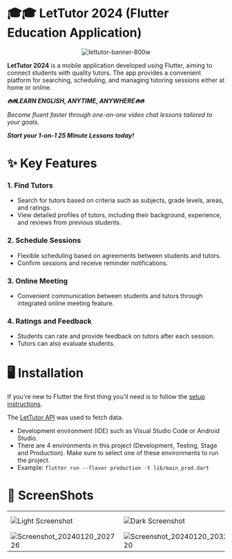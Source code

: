# 🎓🎓 LetTutor 2024 (Flutter Education Application)
<p align="center">
 <img  alt="lettutor-banner-800w" src="https://github.com/duongminhhieu/Advanced-Mobile-Programming/assets/76527212/1ac187a1-33a8-46d1-a177-484b2bca37b9">
</p>

**LetTutor 2024** is a mobile application developed using Flutter, aiming to connect students with quality tutors. The app provides a convenient platform for searching, scheduling, and managing tutoring sessions either at home or online.

***🔥🔥LEARN ENGLISH,
ANYTIME, ANYWHERE🔥🔥***

*Become fluent faster through one-on-one video chat lessons tailored to your goals.*

***Start your 1-on-1
25 Minute Lessons today!***

# ✨ Key Features

### 1. Find Tutors
- Search for tutors based on criteria such as subjects, grade levels, areas, and ratings.
- View detailed profiles of tutors, including their background, experience, and reviews from previous students.

### 2. Schedule Sessions
- Flexible scheduling based on agreements between students and tutors.
- Confirm sessions and receive reminder notifications.

### 3. Online Meeting
- Convenient communication between students and tutors through integrated online meeting feature.

### 4. Ratings and Feedback
- Students can rate and provide feedback on tutors after each session.
- Tutors can also evaluate students.

# 🖥️ Installation

If you're new to Flutter the first thing you'll need is to follow the [setup instructions](https://flutter.dev/docs/get-started/install). 

The [LetTutor API](https://www.postman.com/lively-astronaut-285000/workspace/lettutor) was used to fetch data. <br>

- Development environment (IDE) such as Visual Studio Code or Android Studio.
- There are 4 environments in this project (Development, Testing, Stage and Production). Make sure to select one of these environments to run the project.
- Example: `flutter run --flavor production -t lib/main_prod.dart`

# 📸 ScreenShots
|  |  |  |  |  |
|-------|------|--------|------|--------|
| ![Light Screenshot](https://github.com/duongminhhieu/Advanced-Mobile-Programming/assets/76527212/e5923c20-ec47-49f5-9608-4ec808423a61) | ![Dark Screenshot](https://github.com/duongminhhieu/Advanced-Mobile-Programming/assets/76527212/65295077-c2d2-4bfc-acfa-023739e7d766) | ![Screenshot_20240120_201822](https://github.com/duongminhhieu/Advanced-Mobile-Programming/assets/76527212/08a70dad-0d55-4120-aef7-05aacc7dc2b5) | ![Screenshot_20240120_201857](https://github.com/duongminhhieu/Advanced-Mobile-Programming/assets/76527212/159781f3-97ec-4605-8437-a8b6bc4c8abd) | ![Screenshot_20240120_201927](https://github.com/duongminhhieu/Advanced-Mobile-Programming/assets/76527212/4f5a4f89-b09c-422c-b39d-babf5ca431c6) |
| ![Screenshot_20240120_202726](https://github.com/duongminhhieu/Advanced-Mobile-Programming/assets/76527212/611553b7-bf62-4086-82ae-b2b12da6e626) | ![Screenshot_20240120_203220](https://github.com/duongminhhieu/Advanced-Mobile-Programming/assets/76527212/ad8b89e9-ee05-46c7-911f-83a7f6fba0e4) | ![Screenshot_20240120_202847](https://github.com/duongminhhieu/Advanced-Mobile-Programming/assets/76527212/a7412514-17d1-45db-a902-5a78706e5dcc) | ![Screenshot_20240120_202816](https://github.com/duongminhhieu/Advanced-Mobile-Programming/assets/76527212/3715f76b-ab67-4242-8419-2c1cd70ace5f) | ![Screenshot_20240120_202800](https://github.com/duongminhhieu/Advanced-Mobile-Programming/assets/76527212/85c88da8-7b93-44be-9b4a-c280c27873c7) |


